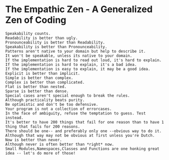 The Empathic Zen - A Generalized Zen of Coding
==============================================
	Speakability counts.
	Readability is better than ugly.
	Pronounceability is better than Readability.
	Speakability is better than Pronounceability.
	Patterns aren't native to your domain but help to describe it. 
	It won't be speakable, unless its native to your domain.
	If the implementation is hard to read out loud, it's hard to explain.
	If the implementation is hard to explain, it's a bad idea.
	If the implementation is easy to explain, it may be a good idea.
	Explicit is better than implicit.
	Simple is better than complex.
	Complex is better than complicated.
	Flat is better than nested.
	Sparse is better than dense.
	Special cases aren't special enough to break the rules.
	Although practicality beats purity.
	Be optimistic and don't be too defensive.
	Your program is not a collection of errorcases.
	In the face of ambiguity, refuse the temptation to guess. Test instead.
	It's better to have 200 things that fail for one reason than to have 1 thing that fails for 200 reasons.
	There should be one-- and preferably only one --obvious way to do it.
	Although that way may not be obvious at first unless you're Dutch.
	Now is better than never.
	Although never is often better than *right* now.
	Small Modules,Namespaces,Classes and Functions are one honking great idea -- let's do more of those!